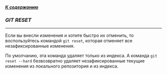 [***К содержанию***](readme.md)

### ***GIT RESET***

***

Если вы внесли изменения и хотите быстро их отменить, то воспользуйтесь командой `git reset`, которая отменяет все незафиксированные изменения.

По умолчанию, эта команда удаляет только из индекса. А команда `git reset --hard` безвозвратно удаляет незафиксированные текущие изменения из локального репозитория и из индекса.